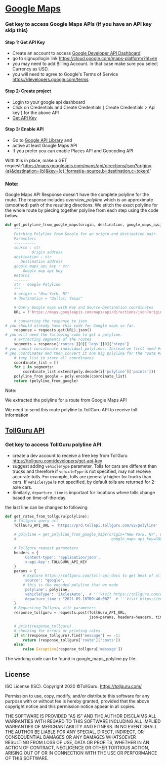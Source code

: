 # [Google Maps](https://cloud.google.com/maps-platform/?hl=en)

### Get key to access Google Maps APIs (if you have an API key skip this)
#### Step 1: Get API Key
* Create an account to access [Google Developer API Dashboard](https://console.cloud.google.com/apis/dashboard)
* go to signup/login link https://cloud.google.com/maps-platform/?hl=en
* you may need to add Billing Account. In that case make sure you select
  Currency as USD. 
* you will need to agree to Google's Terms of Service https://developers.google.com/terms

#### Step 2: Create project
* Login to your google api dashboard
* Click on Credentials and Create Credentials ( Create Credentials > Api key ) for the above API
* [Get API Key](https://developers.google.com/maps/documentation/javascript/get-api-key)

#### Step 3: Enable API
* Go to [Google API Library](https://console.cloud.google.com/apis/library) and 
* active at least Google Maps API 
* If you prefer you can enable Places API and Geocoding API


With this in place, make a GET request:'https://maps.googleapis.com/maps/api/directions/json?origin={a}&destination={b}&key={c}'.format(a=source,b=destination,c=token)'

### Note:
Google Maps API Response doesn't have the complete polyline for the route. 
The response includes *overview_polyline* which is an approximate (smoothed) path of the resulting directions.
We stitch the exact polyline for the whole route by piecing together polyline from each step using the code below.

```python
def get_polyline_from_google_maps(origin, destination, google_maps_api_key):
    """
    Fetching Polyline from Google for an origin and destination pair.
    Parameters
    ----------
    source : str
            Origin address
    destination : str
       Destination address
    google_maps_api_key : str
        Google map api key
    Returns
    -------
    str - Google Polyline
    """
    # origin = "New York, NY"
    # destination = "Dallas, Texas"

    # Query Google maps with Key and Source-Destination coordinates
    URL = f'https://maps.googleapis.com/maps/api/directions/json?origin={origin}&destination={destination}&key={GOOGLE_MAPS_API_KEY}'

    # converting the response to json
# you should already have this code for Google maps so far.
    response = requests.get(URL).json()
# you will need the following code to get a polyline.
    # extracting segments of the routes
    segments = response['routes'][0]['legs'][0]['steps']
# you cannot concatenate individual polylines. Instead we first need #to convert the individual polylines from each of the legs to
# geo coordinates and then convert it one big polyline for the route #and send to TollGuru API for toll as response
    # temp_list to store all coordinates
    coordinate_list = []
    for i in segments:
        coordinate_list.extend(poly.decode(i['polyline']['points']))
    polyline_from_google = poly.encode(coordinate_list)
    return (polyline_from_google)
```

Note:

We extracted the polyline for a route from Google Maps API

We need to send this route polyline to TollGuru API to receive toll information

## [TollGuru API](https://tollguru.com/developers/docs/)

### Get key to access TollGuru polyline API
* create a dev account to receive a free key from TollGuru https://tollguru.com/developers/get-api-key
* suggest adding `vehicleType` parameter. Tolls for cars are different than trucks and therefore if `vehicleType` is not specified, may not receive accurate tolls. For example, tolls are generally higher for trucks than cars. If `vehicleType` is not specified, by default tolls are returned for 2-axle cars. 
* Similarly, `departure_time` is important for locations where tolls change based on time-of-the-day.

the last line can be changed to following

```python
def get_rates_from_tollguru(polyline):
    # Tollguru query url
    TollGuru_API_URL = 'https://prd.tollapi.tollguru.com/v2/polyline'

    # polyline = get_polyline_from_google_maps(origin="New York, NY", destination='Dallas, TX',
    #                                           google_maps_api_key=GOOGLE_MAPS_API_KEY())

    # Tollguru request parameters
    headers = {
        'Content-type': 'application/json',
        'x-api-key': TOLLGURU_API_KEY
    }
    params = {
        # Explore https://tollguru.com/toll-api-docs to get best of all the parameter that tollguru has to offer
        'source': "google",
        # this is the encoded polyline that we made
        'polyline': polyline,
        'vehicleType': '2AxlesAuto',  # '''Visit https://tollguru.com/developers/docs/#vehicle-types to know more options'''
        'departure_time': "2021-09-16T09:46:08Z"  # '''Visit https://en.wikipedia.org/wiki/Unix_time to know the time format'''
    }
    # Requesting Tollguru with parameters
    response_tollguru = requests.post(TollGuru_API_URL,
                                      json=params, headers=headers, timeout=200).json()

    # print(response_tollguru)
    # checking for errors or printing rates
    if str(response_tollguru).find('message') == -1:
        return (response_tollguru['route']['costs'])
    else:
        raise Exception(response_tollguru['message'])
```

The working code can be found in google_maps_polyline.py file.

## License
ISC License (ISC). Copyright 2020 &copy;TollGuru. https://tollguru.com/

Permission to use, copy, modify, and/or distribute this software for any purpose with or without fee is hereby granted, provided that the above copyright notice and this permission notice appear in all copies.

THE SOFTWARE IS PROVIDED "AS IS" AND THE AUTHOR DISCLAIMS ALL WARRANTIES WITH REGARD TO THIS SOFTWARE INCLUDING ALL IMPLIED WARRANTIES OF MERCHANTABILITY AND FITNESS. IN NO EVENT SHALL THE AUTHOR BE LIABLE FOR ANY SPECIAL, DIRECT, INDIRECT, OR CONSEQUENTIAL DAMAGES OR ANY DAMAGES WHATSOEVER RESULTING FROM LOSS OF USE, DATA OR PROFITS, WHETHER IN AN ACTION OF CONTRACT, NEGLIGENCE OR OTHER TORTIOUS ACTION, ARISING OUT OF OR IN CONNECTION WITH THE USE OR PERFORMANCE OF THIS SOFTWARE.
